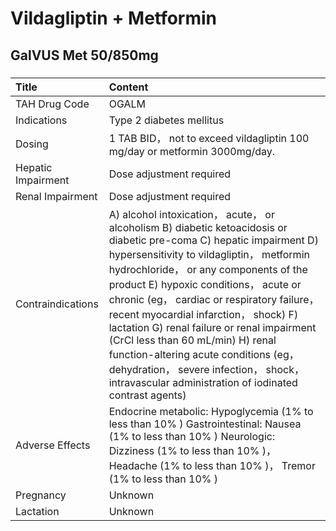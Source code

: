 # Vildagliptin + Metformin

## GalVUS Met 50/850mg

##### 

| Title              | Content                                                                                                                                                                                                                                                                                                                                                                                                                                                                                                                                                                       |
|:-------------------|:------------------------------------------------------------------------------------------------------------------------------------------------------------------------------------------------------------------------------------------------------------------------------------------------------------------------------------------------------------------------------------------------------------------------------------------------------------------------------------------------------------------------------------------------------------------------------|
| TAH Drug Code      | OGALM                                                                                                                                                                                                                                                                                                                                                                                                                                                                                                                                                                         |
| Indications        | Type 2 diabetes mellitus                                                                                                                                                                                                                                                                                                                                                                                                                                                                                                                                                      |
| Dosing             | 1 TAB BID， not to exceed vildagliptin 100 mg/day or metformin 3000mg/day.                                                                                                                                                                                                                                                                                                                                                                                                                                                                                                    |
| Hepatic Impairment | Dose adjustment required                                                                                                                                                                                                                                                                                                                                                                                                                                                                                                                                                      |
| Renal Impairment   | Dose adjustment required                                                                                                                                                                                                                                                                                                                                                                                                                                                                                                                                                      |
| Contraindications  | A) alcohol intoxication， acute， or alcoholism B) diabetic ketoacidosis or diabetic pre-coma C) hepatic impairment D) hypersensitivity to vildagliptin， metformin hydrochloride， or any components of the product E) hypoxic conditions， acute or chronic (eg， cardiac or respiratory failure， recent myocardial infarction， shock) F) lactation G) renal failure or renal impairment (CrCl less than 60 mL/min) H) renal function-altering acute conditions (eg， dehydration， severe infection， shock， intravascular administration of iodinated contrast agents) |
| Adverse Effects    | Endocrine metabolic: Hypoglycemia (1% to less than 10% ) Gastrointestinal: Nausea (1% to less than 10% ) Neurologic: Dizziness (1% to less than 10% )， Headache (1% to less than 10% )， Tremor (1% to less than 10% )                                                                                                                                                                                                                                                                                                                                                       |
| Pregnancy          | Unknown                                                                                                                                                                                                                                                                                                                                                                                                                                                                                                                                                                       |
| Lactation          | Unknown                                                                                                                                                                                                                                                                                                                                                                                                                                                                                                                                                                       |

